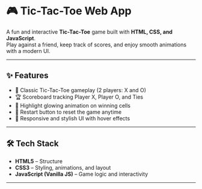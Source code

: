 # 🎮 Tic-Tac-Toe Web App

A fun and interactive **Tic-Tac-Toe** game built with **HTML, CSS, and JavaScript**.  
Play against a friend, keep track of scores, and enjoy smooth animations with a modern UI.  

---

## ✨ Features
- 🎯 Classic Tic-Tac-Toe gameplay (2 players: X and O)  
- 🏆 Scoreboard tracking Player X, Player O, and Ties  
- 🌟 Highlight glowing animation on winning cells  
- 🔄 Restart button to reset the game anytime  
- 🎨 Responsive and stylish UI with hover effects  

---

## 🛠️ Tech Stack
- **HTML5** – Structure  
- **CSS3** – Styling, animations, and layout  
- **JavaScript (Vanilla JS)** – Game logic and interactivity  

---
